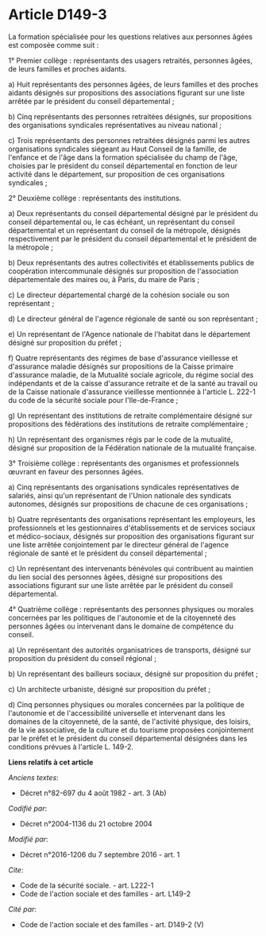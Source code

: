 # Article D149-3

La formation spécialisée pour les questions relatives aux personnes âgées est composée comme suit : 

1° Premier collège : représentants des usagers retraités, personnes âgées, de leurs familles et proches aidants. 

a) Huit représentants des personnes âgées, de leurs familles et des proches aidants désignés sur propositions des
associations figurant sur une liste arrêtée par le président du conseil départemental ; 

b) Cinq représentants des personnes retraitées désignés, sur propositions des organisations syndicales représentatives au
niveau national ; 

c) Trois représentants des personnes retraitées désignés parmi les autres organisations syndicales siégeant au Haut Conseil
de la famille, de l'enfance et de l'âge dans la formation spécialisée du champ de l'âge, choisies par le président du conseil
départemental en fonction de leur activité dans le département, sur proposition de ces organisations syndicales ; 

2° Deuxième collège : représentants des institutions. 

a) Deux représentants du conseil départemental désigné par le président du conseil départemental ou, le cas échéant, un
représentant du conseil départemental et un représentant du conseil de la métropole, désignés respectivement par le président
du conseil départemental et le président de la métropole ; 

b) Deux représentants des autres collectivités et établissements publics de coopération intercommunale désignés sur
proposition de l'association départementale des maires ou, à Paris, du maire de Paris ; 

c) Le directeur départemental chargé de la cohésion sociale ou son représentant ; 

d) Le directeur général de l'agence régionale de santé ou son représentant ; 

e) Un représentant de l'Agence nationale de l'habitat dans le département désigné sur proposition du préfet ; 

f) Quatre représentants des régimes de base d'assurance vieillesse et d'assurance maladie désignés sur propositions de la
Caisse primaire d'assurance maladie, de la Mutualité sociale agricole, du régime social des indépendants et de la caisse
d'assurance retraite et de la santé au travail ou de la Caisse nationale d'assurance vieillesse mentionnée à l'article L.
222-1 du code de la sécurité sociale pour l'Ile-de-France ; 

g) Un représentant des institutions de retraite complémentaire désigné sur propositions des fédérations des institutions de
retraite complémentaire ; 

h) Un représentant des organismes régis par le code de la mutualité, désigné sur proposition de la Fédération nationale de la
mutualité française. 

3° Troisième collège : représentants des organismes et professionnels œuvrant en faveur des personnes âgées. 

a) Cinq représentants des organisations syndicales représentatives de salariés, ainsi qu'un représentant de l'Union nationale
des syndicats autonomes, désignés sur propositions de chacune de ces organisations ; 

b) Quatre représentants des organisations représentant les employeurs, les professionnels et les gestionnaires
d'établissements et de services sociaux et médico-sociaux, désignés sur proposition des organisations figurant sur une liste
arrêtée conjointement par le directeur général de l'agence régionale de santé et le président du conseil départemental ; 

c) Un représentant des intervenants bénévoles qui contribuent au maintien du lien social des personnes âgées, désigné sur
propositions des associations figurant sur une liste arrêtée par le président du conseil départemental. 

4° Quatrième collège : représentants des personnes physiques ou morales concernées par les politiques de l'autonomie et de la
citoyenneté des personnes âgées ou intervenant dans le domaine de compétence du conseil. 

a) Un représentant des autorités organisatrices de transports, désigné sur proposition du président du conseil régional ; 

b) Un représentant des bailleurs sociaux, désigné sur proposition du préfet ; 

c) Un architecte urbaniste, désigné sur proposition du préfet ; 

d) Cinq personnes physiques ou morales concernées par la politique de l'autonomie et de l'accessibilité universelle et
intervenant dans les domaines de la citoyenneté, de la santé, de l'activité physique, des loisirs, de la vie associative, de
la culture et du tourisme proposées conjointement par le préfet et le président du conseil départemental désignées dans les
conditions prévues à l'article L. 149-2.

**Liens relatifs à cet article**

_Anciens textes_:

  - Décret n°82-697 du 4 août 1982 - art. 3 (Ab)

_Codifié par_:

  - Décret n°2004-1136 du 21 octobre 2004

_Modifié par_:

  - Décret n°2016-1206 du 7 septembre 2016 - art. 1

_Cite_:

  - Code de la sécurité sociale. - art. L222-1
  - Code de l'action sociale et des familles - art. L149-2

_Cité par_:

  - Code de l'action sociale et des familles - art. D149-2 (V)
